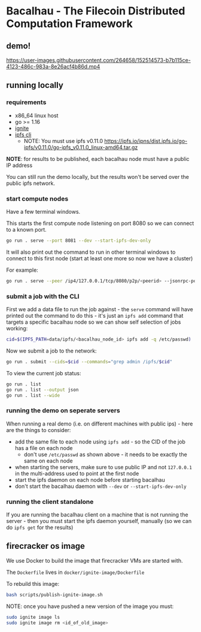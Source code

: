 # Bacalhau - The Filecoin Distributed Computation Framework

## demo!

https://user-images.githubusercontent.com/264658/152514573-b7b115ce-4123-486c-983a-8e26acf4b86d.mp4

## running locally

### requirements

 * x86_64 linux host
 * go >= 1.16
 * [ignite](https://ignite.readthedocs.io/en/stable/installation/)
 * [ipfs cli](https://github.com/ipfs/go-ipfs#install-prebuilt-binaries)
   * NOTE: You must use ipfs v0.11.0 https://ipfs.io/ipns/dist.ipfs.io/go-ipfs/v0.11.0/go-ipfs_v0.11.0_linux-amd64.tar.gz

**NOTE**: for results to be published, each bacalhau node must have a public IP address

You can still run the demo locally, but the results won't be served over the public ipfs network.

### start compute nodes

Have a few terminal windows.

This starts the first compute node listening on port 8080 so we can connect to a known port.

```bash
go run . serve --port 8081 --dev --start-ipfs-dev-only
```

It will also print out the command to run in other terminal windows to connect to this first node (start at least one more so now we have a cluster)

For example:

```bash
go run . serve --peer /ip4/127.0.0.1/tcp/8080/p2p/<peerid> --jsonrpc-port <randomport> --start-ipfs-dev-only
```

### submit a job with the CLI

First we add a data file to run the job against - the `serve` command will have printed out the command to do this - it's just an `ipfs add` command that targets a specific bacalhau node so we can show self selection of jobs working:

```bash
cid=$(IPFS_PATH=data/ipfs/<bacalhau_node_id> ipfs add -q /etc/passwd)
```

Now we submit a job to the network:

```bash
go run . submit --cids=$cid --commands="grep admin /ipfs/$cid"
```

To view the current job status:

```bash
go run . list
go run . list --output json
go run . list --wide
```

### running the demo on seperate servers

When running a real demo (i.e. on different machines with public ips) - here are the things to consider:

 * add the same file to each node using `ipfs add` - so the CID of the job has a file on each node
   * don't use `/etc/passwd` as shown above - it needs to be exactly the same on each node
 * when starting the servers, make sure to use public IP and not `127.0.0.1` in the multi-address used to point at the first node
 * start the ipfs daemon on each node before starting bacalhau
 * don't start the bacalhau daemon with `--dev` or `--start-ipfs-dev-only`

### running the client standalone

If you are running the bacalhau client on a machine that is not running the server - then you must start the ipfs daemon yourself, manually (so we can do `ipfs get` for the results)

## firecracker os image

We use Docker to build the image that firecracker VMs are started with.

The `Dockerfile` lives in `docker/ignite-image/Dockerfile`

To rebuild this image:

```bash
bash scripts/publish-ignite-image.sh
```

NOTE: once you have pushed a new version of the image you must:

```bash
sudo ignite image ls
sudo ignite image rm <id_of_old_image>
```
